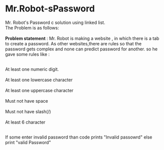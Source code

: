 # Mr.Robot-sPassword
Mr. Robot's Password c solution using linked list.
<br> The Problem is as follows: </br>
<br> <b>Problem statement</b> : Mr. Robot is making a website , in which there is a tab to create a password. As other websites,there are rules so that the password gets complex and none can predict password for another. so he gave some rules like : </br>

<br> At least one numeric digit.</br>
<br> At least one lowercase character</br>
<br> At least one uppercase character</br>
<br> Must not have space</br>
<br> Must not have slash(/)</br>
<br> At least 6 character </br>

<br> If some enter invalid password than code prints "Invalid passowrd" else print "valid Password" </br>




